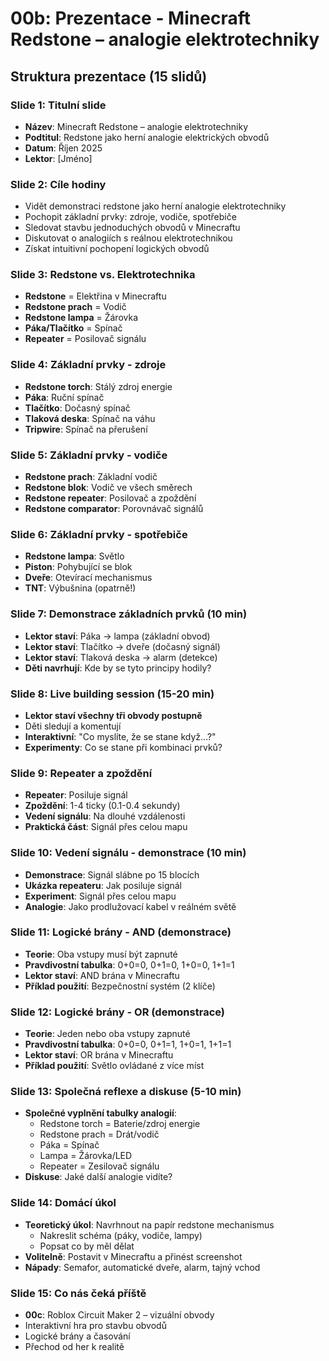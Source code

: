 # 00b: Prezentace - Minecraft Redstone – analogie elektrotechniky

## Struktura prezentace (15 slidů)

### Slide 1: Titulní slide
- **Název**: Minecraft Redstone – analogie elektrotechniky
- **Podtitul**: Redstone jako herní analogie elektrických obvodů
- **Datum**: Říjen 2025
- **Lektor**: [Jméno]

### Slide 2: Cíle hodiny
- Vidět demonstraci redstone jako herní analogie elektrotechniky
- Pochopit základní prvky: zdroje, vodiče, spotřebiče
- Sledovat stavbu jednoduchých obvodů v Minecraftu
- Diskutovat o analogiích s reálnou elektrotechnikou
- Získat intuitivní pochopení logických obvodů

### Slide 3: Redstone vs. Elektrotechnika
- **Redstone** = Elektřina v Minecraftu
- **Redstone prach** = Vodič
- **Redstone lampa** = Žárovka
- **Páka/Tlačítko** = Spínač
- **Repeater** = Posilovač signálu

### Slide 4: Základní prvky - zdroje
- **Redstone torch**: Stálý zdroj energie
- **Páka**: Ruční spínač
- **Tlačítko**: Dočasný spínač
- **Tlaková deska**: Spínač na váhu
- **Tripwire**: Spínač na přerušení

### Slide 5: Základní prvky - vodiče
- **Redstone prach**: Základní vodič
- **Redstone blok**: Vodič ve všech směrech
- **Redstone repeater**: Posilovač a zpoždění
- **Redstone comparator**: Porovnávač signálů

### Slide 6: Základní prvky - spotřebiče
- **Redstone lampa**: Světlo
- **Piston**: Pohybující se blok
- **Dveře**: Otevírací mechanismus
- **TNT**: Výbušnina (opatrně!)

### Slide 7: Demonstrace základních prvků (10 min)
- **Lektor staví**: Páka → lampa (základní obvod)
- **Lektor staví**: Tlačítko → dveře (dočasný signál)
- **Lektor staví**: Tlaková deska → alarm (detekce)
- **Děti navrhují**: Kde by se tyto principy hodily?

### Slide 8: Live building session (15-20 min)
- **Lektor staví všechny tři obvody postupně**
- Děti sledují a komentují
- **Interaktivní**: "Co myslíte, že se stane když...?"
- **Experimenty**: Co se stane při kombinaci prvků?

### Slide 9: Repeater a zpoždění
- **Repeater**: Posiluje signál
- **Zpoždění**: 1-4 ticky (0.1-0.4 sekundy)
- **Vedení signálu**: Na dlouhé vzdálenosti
- **Praktická část**: Signál přes celou mapu

### Slide 10: Vedení signálu - demonstrace (10 min)
- **Demonstrace**: Signál slábne po 15 blocích
- **Ukázka repeateru**: Jak posiluje signál
- **Experiment**: Signál přes celou mapu
- **Analogie**: Jako prodlužovací kabel v reálném světě

### Slide 11: Logické brány - AND (demonstrace)
- **Teorie**: Oba vstupy musí být zapnuté
- **Pravdivostní tabulka**: 0+0=0, 0+1=0, 1+0=0, 1+1=1
- **Lektor staví**: AND brána v Minecraftu
- **Příklad použití**: Bezpečnostní systém (2 klíče)

### Slide 12: Logické brány - OR (demonstrace)
- **Teorie**: Jeden nebo oba vstupy zapnuté
- **Pravdivostní tabulka**: 0+0=0, 0+1=1, 1+0=1, 1+1=1
- **Lektor staví**: OR brána v Minecraftu
- **Příklad použití**: Světlo ovládané z více míst

### Slide 13: Společná reflexe a diskuse (5-10 min)
- **Společné vyplnění tabulky analogií**:
  - Redstone torch = Baterie/zdroj energie
  - Redstone prach = Drát/vodič
  - Páka = Spínač
  - Lampa = Žárovka/LED
  - Repeater = Zesilovač signálu
- **Diskuse**: Jaké další analogie vidíte?

### Slide 14: Domácí úkol
- **Teoretický úkol**: Navrhnout na papír redstone mechanismus
  - Nakreslit schéma (páky, vodiče, lampy)
  - Popsat co by měl dělat
- **Volitelně**: Postavit v Minecraftu a přinést screenshot
- **Nápady**: Semafor, automatické dveře, alarm, tajný vchod

### Slide 15: Co nás čeká příště
- **00c**: Roblox Circuit Maker 2 – vizuální obvody
- Interaktivní hra pro stavbu obvodů
- Logické brány a časování
- Přechod od her k realitě
